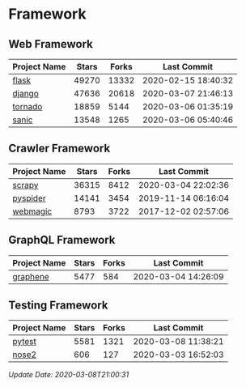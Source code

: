# Framework

## Web Framework

| Project Name | Stars | Forks | Last Commit |
| ------------ | ----- | ----- | ----------- |
| [flask](https://github.com/pallets/flask) | 49270 | 13332 | 2020-02-15 18:40:32 |
| [django](https://github.com/django/django) | 47636 | 20618 | 2020-03-07 21:46:13 |
| [tornado](https://github.com/tornadoweb/tornado) | 18859 | 5144 | 2020-03-06 01:35:19 |
| [sanic](https://github.com/huge-success/sanic) | 13548 | 1265 | 2020-03-06 05:40:46 |

## Crawler Framework

| Project Name | Stars | Forks | Last Commit |
| ------------ | ----- | ----- | ----------- |
| [scrapy](https://github.com/scrapy/scrapy) | 36315 | 8412 | 2020-03-04 22:02:36 |
| [pyspider](https://github.com/binux/pyspider) | 14141 | 3454 | 2019-11-14 06:16:04 |
| [webmagic](https://github.com/code4craft/webmagic) | 8793 | 3722 | 2017-12-02 02:57:06 |

## GraphQL Framework

| Project Name | Stars | Forks | Last Commit |
| ------------ | ----- | ----- | ----------- |
| [graphene](https://github.com/graphql-python/graphene) | 5477 | 584 | 2020-03-04 14:26:09 |

## Testing Framework

| Project Name | Stars | Forks | Last Commit |
| ------------ | ----- | ----- | ----------- |
| [pytest](https://github.com/pytest-dev/pytest) | 5581 | 1321 | 2020-03-08 11:38:21 |
| [nose2](https://github.com/nose-devs/nose2) | 606 | 127 | 2020-03-03 16:52:03 |

*Update Date: 2020-03-08T21:00:31*
